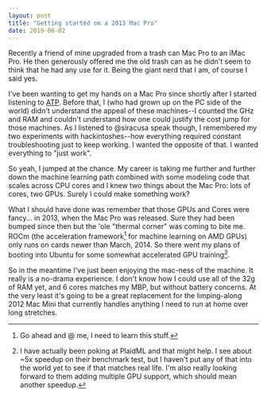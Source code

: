 ```yaml
---
layout: post
title: "Getting started on a 2013 Mac Pro"
date: 2019-06-02
---
```


Recently a friend of mine upgraded from a trash can Mac Pro to an iMac Pro. 
He then generously offered me the old trash can as he didn't seem to think 
that he had any use for it. Being the giant nerd that I am, of course I said 
yes.

I've been wanting to get my hands on a Mac Pro since shortly after I started 
listening to [ATP](https://atp.fm/). Before that, I (who had grown up on the 
PC side of the world) didn't understand the appeal of these machines--I 
counted the GHz and RAM and couldn't understand how one could justify the 
cost jump for those machines. As I listened to @siracusa speak though, I 
remembered my two experiments with hackintoshes--how everything required 
constant troubleshooting just to keep working. I wanted the opposite of that. 
I wanted everything to "just work".

So yeah, I jumped at the chance. My career is taking me further and further 
down the machine learning path combined with some modeling code that scales 
across CPU cores and I knew two things about the Mac Pro: lots of cores, two 
GPUs. Surely I could make something work?

What I should have done was remember that those GPUs and Cores were fancy...
 in 2013, when the Mac Pro was released. Sure they had been bumped since then 
but the 'ole "thermal corner" was coming to bite me. ROCm (the acceleration 
framework[^1] for machine learning on AMD GPUs) only runs on cards newer than 
March, 2014. So there went my plans of booting into Ubuntu for some somewhat 
accelerated GPU training[^2].

So in the meantime I've just been enjoying the mac-ness of the machine. It 
really is a no-drama experience. I don't know how I could use all of the 32g 
of RAM yet, and 6 cores matches my MBP, but without battery concerns. At the 
very least it's going to be a great replacement for the limping-along 2012 
Mac Mini that currently handles anything I need to run at home over long 
stretches.

[^1]: Go ahead and @ me, I need to learn this stuff.
[^2]: I have actually been poking at PlaidML and that might help. I see about ~5x speedup on their benchmark test, but I haven't put any of that into the world yet to see if that matches real life. I'm also really looking forward to them adding multiple GPU support, which should mean another speedup.
